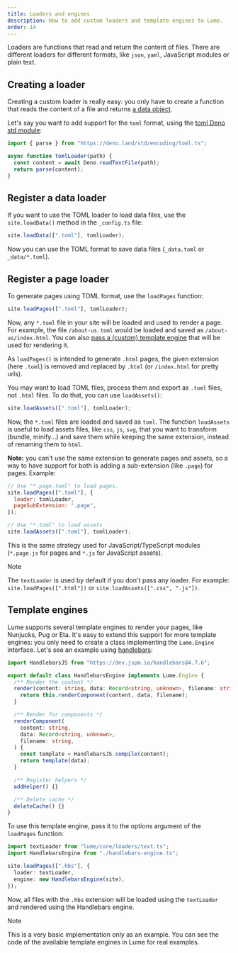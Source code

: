 ```yaml
---
title: Loaders and engines
description: How to add custom loaders and template engines to Lume.
order: 14
---
```


Loaders are functions that read and return the content of files. There are
different loaders for different formats, like `json`, `yaml`, JavaScript modules
or plain text.

## Creating a loader

Creating a custom loader is really easy: you only have to create a function that
reads the content of a file and returns
[a data object](../advanced/the-data-model.md).

Let's say you want to add support for the `toml` format, using the
[toml Deno std module](https://deno.land/std/toml/mod.ts):

```js
import { parse } from "https://deno.land/std/encoding/toml.ts";

async function tomlLoader(path) {
  const content = await Deno.readTextFile(path);
  return parse(content);
}
```

## Register a data loader

If you want to use the TOML loader to load data files, use the `site.loadData()`
method in the `_config.ts` file:

```js
site.loadData([".toml"], tomlLoader);
```

Now you can use the TOML format to save data files (`_data.toml` or
`_data/*.toml`).

## Register a page loader

To generate pages using TOML format, use the `loadPages` function:

```js
site.loadPages([".toml"], tomlLoader);
```

Now, any `*.toml` file in your site will be loaded and used to render a page.
For example, the file `/about-us.toml` would be loaded and saved as
`/about-us/index.html`. You can also
[pass a (custom) template engine](#template-engines) that will be used for
rendering it.

As `loadPages()` is intended to generate `.html` pages, the given extension
(here `.toml`) is removed and replaced by `.html` (or `/index.html` for pretty
urls).

You may want to load TOML files, process them and export as `.toml` files, not
`.html` files. To do that, you can use `loadAssets()`:

```js
site.loadAssets([".toml"], tomlLoader);
```

Now, the `*.toml` files are loaded and saved as `toml`. The function
`loadAssets` is useful to load assets files, like `css`, `js`, `svg`, that you
want to transform (bundle, minify...) and save them while keeping the same
extension, instead of renaming them to `html`.

**Note:** you can't use the same extension to generate pages and assets, so a
way to have support for both is adding a sub-extension (like `.page`) for pages.
Example:

```js
// Use "*.page.toml" to load pages.
site.loadPages([".toml"], {
  loader: tomlLoader,
  pageSubExtension: ".page",
});

// Use "*.toml" to load assets
site.loadAssets([".toml"], tomlLoader);
```

This is the same strategy used for JavaScript/TypeScript modules (`*.page.js`
for pages and `*.js` for JavaScript assets).

> [!note]
>
> The `textLoader` is used by default if you don't pass any loader. For example:
> `site.loadPages([".html"])` or `site.loadAssets([".css", ".js"])`.

## Template engines

Lume supports several template engines to render your pages, like Nunjucks, Pug
or Eta. It's easy to extend this support for more template engines: you only
need to create a class implementing the `Lume.Engine` interface. Let's see an
example using [handlebars](https://github.com/handlebars-lang/handlebars.js):

```ts
import HandlebarsJS from "https://dev.jspm.io/handlebars@4.7.6";

export default class HandlebarsEngine implements Lume.Engine {
  /** Render the content */
  render(content: string, data: Record<string, unknown>, filename: string) {
    return this.renderComponent(content, data, filename);
  }

  /** Render for components */
  renderComponent(
    content: string,
    data: Record<string, unknown>,
    filename: string,
  ) {
    const template = HandlebarsJS.compile(content);
    return template(data);
  }

  /** Register helpers */
  addHelper() {}

  /** Delete cache */
  deleteCache() {}
}
```

To use this template engine, pass it to the options argument of the `loadPages`
function:

```ts
import textLoader from "lume/core/loaders/text.ts";
import HandlebarsEngine from "./handlebars-engine.ts";

site.loadPages([".hbs"], {
  loader: textLoader,
  engine: new HandlebarsEngine(site),
});
```

Now, all files with the `.hbs` extension will be loaded using the `textLoader`
and rendered using the Handlebars engine.

> [!note]
>
> This is a very basic implementation only as an example. You can see the code
> of the available template engines in Lume for real examples.
